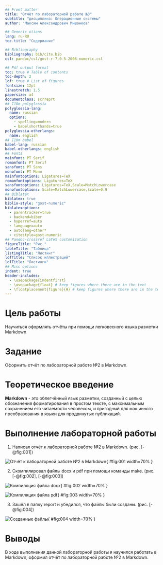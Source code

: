 ```yaml
---
## Front matter
title: "Отчёт по лабораторной работе №3"
subtitle: "дисциплина: Операционные системы"
author: "Максим Александрович Мишонков"

## Generic otions
lang: ru-RU
toc-title: "Содержание"

## Bibliography
bibliography: bib/cite.bib
csl: pandoc/csl/gost-r-7-0-5-2008-numeric.csl

## Pdf output format
toc: true # Table of contents
toc-depth: 2
lof: true # List of figures
fontsize: 12pt
linestretch: 1.5
papersize: a4
documentclass: scrreprt
## I18n polyglossia
polyglossia-lang:
  name: russian
  options:
	- spelling=modern
	- babelshorthands=true
polyglossia-otherlangs:
  name: english
## I18n babel
babel-lang: russian
babel-otherlangs: english
## Fonts
mainfont: PT Serif
romanfont: PT Serif
sansfont: PT Sans
monofont: PT Mono
mainfontoptions: Ligatures=TeX
romanfontoptions: Ligatures=TeX
sansfontoptions: Ligatures=TeX,Scale=MatchLowercase
monofontoptions: Scale=MatchLowercase,Scale=0.9
## Biblatex
biblatex: true
biblio-style: "gost-numeric"
biblatexoptions:
  - parentracker=true
  - backend=biber
  - hyperref=auto
  - language=auto
  - autolang=other*
  - citestyle=gost-numeric
## Pandoc-crossref LaTeX customization
figureTitle: "Рис."
tableTitle: "Таблица"
listingTitle: "Листинг"
lofTitle: "Список иллюстраций"
lolTitle: "Листинги"
## Misc options
indent: true
header-includes:
  - \usepackage{indentfirst}
  - \usepackage{float} # keep figures where there are in the text
  - \floatplacement{figure}{H} # keep figures where there are in the text
---
```


# Цель работы

Научиться оформлять отчёты при помощи легковесного языка разметки Markdown.

# Задание

Оформить отчёт по лабораторной работе №2 в Markdown.

# Теоретическое введение

**Markdown** - это облегчённый язык разметки, созданный с целью обозначения форматирования в простом тексте, с максимальным сохранением его читаемости человеком, и пригодный для машинного преобразования в языки для продвинутых публикаций.

# Выполнение лабораторной работы

1. Написал отчёт к лабораторной работе №2 в Markdown. (рис. [-@fig:001])

![Отчёт к лабораторной работе №2 в Markdown](image/Рис.1.png){ #fig:001 width=70% }

2. Скомпилировал файлы docx и pdf при помощи команды make. (рис. [-@fig:002], [-@fig:003])

![Компиляция файла docx](image/Рис.2.png){ #fig:002 width=70% }

![Компиляция файла pdf](image/Рис.3.png){ #fig:003 width=70% }

3. Зашёл в папку report и убедился, что файлы были созданы. (рис. [-@fig:004])

![Созданные файлы](image/Рис.4.png){ #fig:004 width=70% }

# Выводы

В ходе выполнения данной лабораторной работы я научился работать в Markdown, оформил отчёт по лабораторной работе №2 в Markdown.


